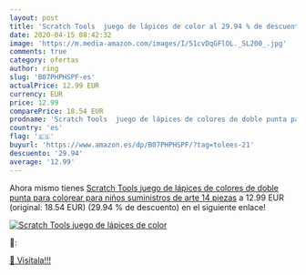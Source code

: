 ```yaml
---
layout: post
title: 'Scratch Tools  juego de lápices de color al 29.94 % de descuento'
date: 2020-04-15 08:42:32
image: 'https://m.media-amazon.com/images/I/51cvDqGFlOL._SL200_.jpg'
comments: true
category: ofertas
author: ring
slug: 'B07PHPHSPF-es'
actualPrice: 12.99 EUR
currency: EUR
price: 12.99
comparePrice: 18.54 EUR
prodname: 'Scratch Tools  juego de lápices de colores de doble punta para colorear para niños  suministros de arte 14 piezas'
country: 'es'
flag: '🇪🇸'
buyurl: 'https://www.amazon.es/dp/B07PHPHSPF/?tag=tolees-21'
descuento: '29.94'
average: '12.99'
---
```


Ahora mismo tienes [Scratch Tools  juego de lápices de colores de doble punta para colorear para niños  suministros de arte 14 piezas](https://www.amazon.es/dp/B07PHPHSPF/?tag=tolees-21) a 12.99 EUR (original: 18.54 EUR) (29.94 %  de descuento) en el siguiente enlace!

[![Scratch Tools  juego de lápices de color](https://m.media-amazon.com/images/I/51cvDqGFlOL._SL200_.jpg)](https://www.amazon.es/dp/B07PHPHSPF/?tag=tolees-21)

🔎:


[🛒 Visítala!!!](https://www.amazon.es/dp/B07PHPHSPF/?tag=tolees-21)
